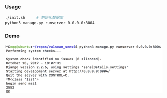 ### Usage

```bash
./init.sh     # 初始化数据库
python3 manage.py runserver 0.0.0.0:8004
```

### Demo

![](imgs/20191010181119.png)
